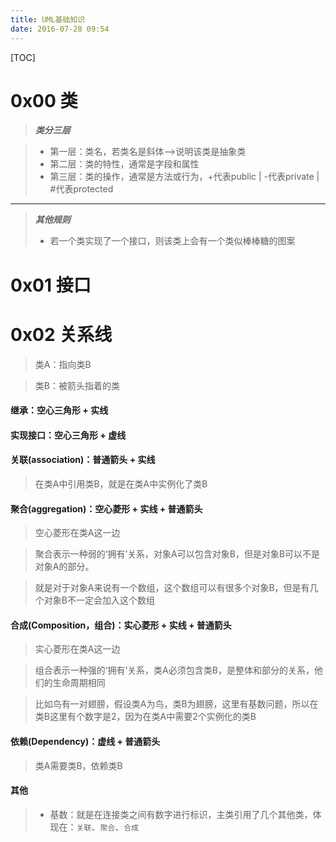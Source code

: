 ```yaml
---
title: UML基础知识
date: 2016-07-28 09:54
---
```


[TOC]

# 0x00 类 #

> ***类分三层***

> - 第一层：类名，若类名是斜体-->说明该类是抽象类
> - 第二层：类的特性，通常是字段和属性
> - 第三层：类的操作，通常是方法或行为，+代表public | -代表private | #代表protected

---
> ***其他规则***
> - 若一个类实现了一个接口，则该类上会有一个类似棒棒糖的图案

# 0x01 接口

# 0x02 关系线 #
> 类A：指向类B

> 类B：被箭头指着的类

#### 继承：空心三角形 + 实线

#### 实现接口：空心三角形 + 虚线

#### 关联(association)：普通箭头 + 实线
> 在类A中引用类B，就是在类A中实例化了类B

#### 聚合(aggregation)：空心菱形 + 实线 + 普通箭头
> 空心菱形在类A这一边

>聚合表示一种弱的‘拥有’关系，对象A可以包含对象B，但是对象B可以不是对象A的部分。

>就是对于对象A来说有一个数组，这个数组可以有很多个对象B，但是有几个对象B不一定会加入这个数组

#### 合成(Composition，组合)：实心菱形 + 实线 + 普通箭头
> 实心菱形在类A这一边

> 组合表示一种强的‘拥有’关系，类A必须包含类B，是整体和部分的关系，他们的生命周期相同

> 比如鸟有一对翅膀，假设类A为鸟，类B为翅膀，这里有基数问题，所以在类B这里有个数字是2，因为在类A中需要2个实例化的类B

#### 依赖(Dependency)：虚线 + 普通箭头
> 类A需要类B，依赖类B

#### 其他
> - 基数：就是在连接类之间有数字进行标识，主类引用了几个其他类，体现在：`关联`、`聚合`、`合成`
